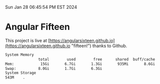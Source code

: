 Sun Jan 28 06:45:54 PM EST 2024

# Angular Fifteen


This project is live at [https://angularsixteen.github.io](https://angularsixteen.github.io "fifteen!") thanks to Github.

```bash
System Memory
               total        used        free      shared  buff/cache   available
Mem:            15Gi       6.7Gi       1.3Gi       935Mi       8.6Gi       8.6Gi
Swap:          8.0Gi       1.7Gi       6.3Gi
System Storage
543M	.
```
```bash

